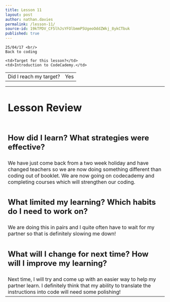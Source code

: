 ```yaml
---
title: Lesson 11
layout: post
author: nathan.davies
permalink: /lesson-11/
source-id: 19kTPDV_CF5lhJsYFOlbmmP5UgeoOddZWkj_8ykCTbuk
published: true
---
```



    25/04/17 <br/>
    Back to coding


<table>

    <td>Target for this lesson?</td>
    <td>Introduction to CodeCademy.</td>
  <tr>
    <td>Did I reach my target? </td>
    <td> Yes</td>
  </tr>
</table>


<table>
  <tr>
  <td><h1>Lesson Review</h1></td>
  </tr>
  <tr>
  <td><h2>How did I learn? What strategies were effective?</h2> </td>
  </tr>
  <tr>
    <td>We have just come back from a two week holiday and have changed teachers so we are now doing something different than coding out of  booklet. We are now going on codecademy and completing courses which will strengthen our coding.</td>
  </tr>
  <tr>
  <td><h2>What limited my learning? Which habits do I need to work on?</h2></td>
  </tr>
  <tr>
    <td>We are doing this in pairs and I quite often have to wait for my partner so that is definitely slowing me down!</td>
  </tr>
  <tr>
  <td><h2>What will I change for next time? How will I improve my learning?</h2></td>
  </tr>
  <tr>
    <td>Next time, I will try and come up with an easier way to help my partner learn. I definitely think that my ability to translate the instructions into code will need some polishing!</td>
  </tr>
</table>


